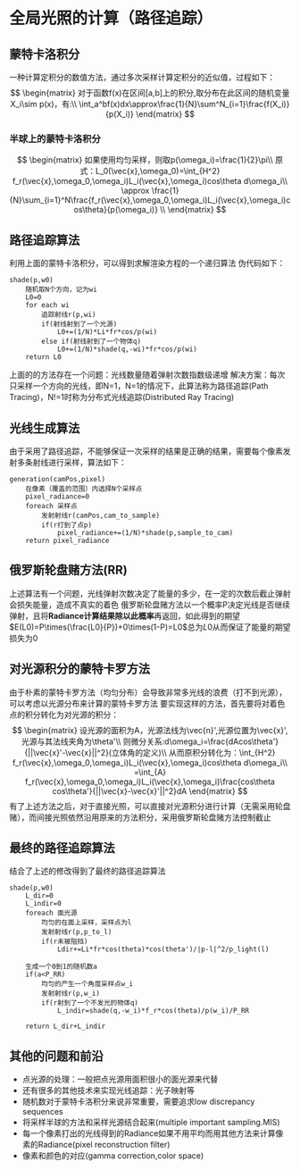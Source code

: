# 全局光照的计算（路径追踪）

## 蒙特卡洛积分
一种计算定积分的数值方法，通过多次采样计算定积分的近似值，过程如下：
$$
\begin{matrix}
对于函数f(x)在区间[a,b]上的积分,取分布在此区间的随机变量X_i\sim p(x)，有:\\
\int_a^bf(x)dx\approx\frac{1}{N}\sum^N_{i=1}\frac{f(X_i)}{p(X_i)}
\end{matrix}
$$

### 半球上的蒙特卡洛积分
$$
\begin{matrix}
如果使用均匀采样，则取p(\omega_i)=\frac{1}{2}\pi\\
原式：L_0(\vec{x},\omega_0)=\int_{H^2} f_r(\vec{x},\omega_0,\omega_i)L_i(\vec{x},\omega_i)cos\theta d\omega_i\\
\approx \frac{1}{N}\sum_{i=1}^N\frac{f_r(\vec{x},\omega_0,\omega_i)L_i(\vec{x},\omega_i)cos\theta}{p(\omega_i)} \\
\end{matrix}
$$
## 路径追踪算法
利用上面的蒙特卡洛积分，可以得到求解渲染方程的一个递归算法
伪代码如下：
~~~
shade(p,w0)
	随机取N个方向，记为wi
	L0=0
	for each wi
		追踪射线r(p,wi)
		if(射线射到了一个光源)
			L0+=(1/N)*Li*fr*cos/p(wi)
		else if(射线射到了一个物体q)
			L0+=(1/N)*shade(q,-wi)*fr*cos/p(wi)
	return L0		
~~~
上面的的方法存在一个问题：光线数量随着弹射次数指数级递增
解决方案：每次只采样一个方向的光线，即N=1，N=1的情况下，此算法称为路径追踪(Path Tracing)，N!=1时称为分布式光线追踪(Distributed Ray Tracing)

## 光线生成算法
由于采用了路径追踪，不能够保证一次采样的结果是正确的结果，需要每个像素发射多条射线进行采样，算法如下：
~~~
generation(camPos,pixel)
	在像素（覆盖的范围）内选择N个采样点
	pixel_radiance=0
	foreach 采样点
		发射射线r(camPos,cam_to_sample)
		if(r打到了点p)
			pixel_radiance+=(1/N)*shade(p,sample_to_cam)
	return pixel_radiance
~~~

## 俄罗斯轮盘赌方法(RR)
上述算法有一个问题，光线弹射次数决定了能量的多少，在一定的次数后截止弹射会损失能量，造成不真实的着色
俄罗斯轮盘赌方法以一个概率P决定光线是否继续弹射，且将**Radiance计算结果除以此概率**再返回，如此得到的期望$E(L0)=P\times(\frac{L0}{P})+0\times(1-P)=L0$总为$L0$从而保证了能量的期望损失为0

## 对光源积分的蒙特卡罗方法
由于朴素的蒙特卡罗方法（均匀分布）会导致非常多光线的浪费（打不到光源），可以考虑以光源分布来计算的蒙特卡罗方法
要实现这样的方法，首先要将对着色点的积分转化为对光源的积分：
$$
\begin{matrix}
设光源的面积为A，光源法线为\vec{n}',光源位置为\vec{x}',光源与其法线夹角为\theta'\\
则微分关系:d\omega_i=\frac{dAcos\theta'}{||\vec{x}'-\vec{x}||^2}(立体角的定义)\\
从而原积分转化为：\int_{H^2} f_r(\vec{x},\omega_0,\omega_i)L_i(\vec{x},\omega_i)cos\theta d\omega_i\\
=\int_{A} f_r(\vec{x},\omega_0,\omega_i)L_i(\vec{x},\omega_i)\frac{cos\theta cos\theta'}{||\vec{x}-\vec{x}'||^2}dA
\end{matrix}
$$
有了上述方法之后，对于直接光照，可以直接对光源积分进行计算（无需采用轮盘赌），而间接光照依然沿用原来的方法积分，采用俄罗斯轮盘赌方法控制截止

## 最终的路径追踪算法
结合了上述的修改得到了最终的路径追踪算法
~~~
shade(p,w0)
	L_dir=0
	L_indir=0
	foreach 面光源
		均匀的在面上采样，采样点为l
		发射射线r(p,p_to_l)
		if(r未被阻挡)
			Ldir+=Li*fr*cos(theta)*cos(theta')/|p-l|^2/p_light(l)

	生成一个0到1的随机数a
	if(a<P_RR)
		均匀的产生一个角度采样点w_i
		发射射线r(p,w_i)
		if(r射到了一个不发光的物体q)
			L_indir=shade(q,-w_i)*f_r*cos(theta)/p(w_i)/P_RR

	return L_dir+L_indir
~~~

## 其他的问题和前沿
+ 点光源的处理：一般把点光源用面积很小的面光源来代替
+ 还有很多的其他技术来实现光线追踪：光子映射等
+ 随机数对于蒙特卡洛积分来说非常重要，需要追求low discrepancy sequences
+ 将采样半球的方法和采样光源结合起来(multiple important sampling.MIS)
+ 每一个像素打出的光线得到的Radiance如果不用平均而用其他方法来计算像素的Radiance(pixel reconstruction filter)
+ 像素和颜色的对应(gamma correction,color space)